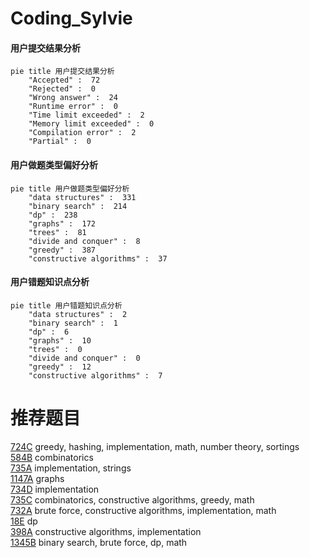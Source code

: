 # Coding_Sylvie

<!-- tabs:start -->



#### **用户提交结果分析**

```mermaid
pie title 用户提交结果分析
    "Accepted" :  72
    "Rejected" :  0
    "Wrong answer" :  24
    "Runtime error" :  0
    "Time limit exceeded" :  2
    "Memory limit exceeded" :  0
    "Compilation error" :  2
    "Partial" :  0
```

#### **用户做题类型偏好分析**

```mermaid
pie title 用户做题类型偏好分析
    "data structures" :  331
    "binary search" :  214
    "dp" :  238
    "graphs" :  172
    "trees" :  81
    "divide and conquer" :  8
    "greedy" :  387
    "constructive algorithms" :  37
```
#### **用户错题知识点分析**

```mermaid
pie title 用户错题知识点分析
    "data structures" :  2
    "binary search" :  1
    "dp" :  6
    "graphs" :  10
    "trees" :  0
    "divide and conquer" :  0
    "greedy" :  12
    "constructive algorithms" :  7
```



<!-- tabs:end -->
# 推荐题目
[724C](https://codeforces.com/contest/724/problem/C)		greedy,
                        hashing,
                        implementation,
                        math,
                        number theory,
                        sortings		  
[584B](https://codeforces.com/contest/584/problem/B)		combinatorics		  
[735A](https://codeforces.com/contest/735/problem/A)		implementation,
                        strings		  
[1147A](https://codeforces.com/contest/1147/problem/A)		graphs		  
[734D](https://codeforces.com/contest/734/problem/D)		implementation		  
[735C](https://codeforces.com/contest/735/problem/C)		combinatorics,
                        constructive algorithms,
                        greedy,
                        math		  
[732A](https://codeforces.com/contest/732/problem/A)		brute force,
                        constructive algorithms,
                        implementation,
                        math		  
[18E](https://codeforces.com/contest/18/problem/E)		dp		  
[398A](https://codeforces.com/contest/398/problem/A)		constructive algorithms,
                        implementation		  
[1345B](https://codeforces.com/contest/1345/problem/B)		binary search,
                        brute force,
                        dp,
                        math		  
